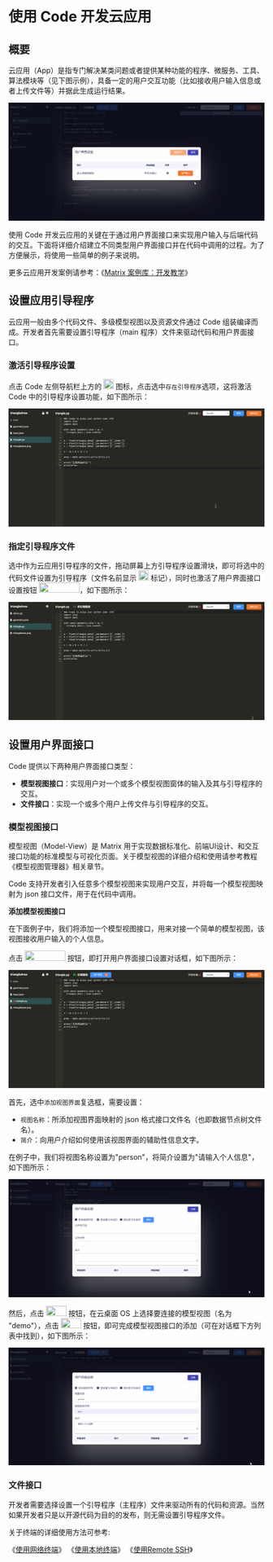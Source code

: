 # 使用 Code 开发云应用

## 概要

云应用（App）是指专门解决某类问题或者提供某种功能的程序、微服务、工具、算法模块等（见下图示例），具备一定的用户交互功能（比如接收用户输入信息或者上传文件等）并据此生成运行结果。

![Matrix.OS](../../../../../media/os/tools/code/codeapp.gif "云应用示例：环状树图制作工具")

使用 Code 开发云应用的关键在于通过用户界面接口来实现用户输入与后端代码的交互。下面将详细介绍建立不同类型用户界面接口并在代码中调用的过程。为了方便展示，将使用一些简单的例子来说明。

更多云应用开发案例请参考：《[Matrix 案例库：开发教学](zh-cn/demo/gallery.md)》

## 设置应用引导程序

云应用一般由多个代码文件、多级模型视图以及资源文件通过 Code 组装编译而成。开发者首先需要设置引导程序（main 程序）文件来驱动代码和用户界面接口。

### 激活引导程序设置

点击 Code 左侧导航栏上方的 <img src="./././././media/logo/codegear.png" width="20" height="20"> 图标，点击选中`存在引导程序`选项，这将激活 Code 中的引导程序设置功能，如下图所示：

![Matrix.OS](../../../../../media/os/tools/code/activatemain.gif "激活引导程序设置")

### 指定引导程序文件

选中作为云应用引导程序的文件，拖动屏幕上方引导程序设置滑块，即可将选中的代码文件设置为引导程序（文件名前显示 <img src="./././././media/logo/mainrun.png" width="20" height="20"> 标记），同时也激活了用户界面接口设置按钮 <img src="./././././media/logo/ui.png" width="80" height="20">，如下图所示：

![Matrix.OS](../../../../../media/os/tools/code/setmain.gif "设置引导程序文件")

## 设置用户界面接口

Code 提供以下两种用户界面接口类型：

* **模型视图接口**：实现用户对一个或多个模型视图窗体的输入及其与引导程序的交互。
* **文件接口**：实现一个或多个用户上传文件与引导程序的交互。

### 模型视图接口

模型视图（Model-View）是 Matrix 用于实现数据标准化、前端UI设计、和交互接口功能的标准模型与可视化页面。关于模型视图的详细介绍和使用请参考教程《模型视图管理器》相关章节。

Code 支持开发者引入任意多个模型视图来实现用户交互，并将每一个模型视图映射为 json 接口文件，用于在代码中调用。

**添加模型视图接口**

在下面例子中，我们将添加一个模型视图接口，用来对接一个简单的模型视图，该视图接收用户输入的个人信息。

点击 <img src="./././././media/logo/ui.png" width="80" height="20"> 按钮，即打开用户界面接口设置对话框，如下图所示：

![Matrix.OS](../../../../../media/os/tools/code/openUIport.gif "打开用户界面接口设置")

首先，选中`添加视图界面`复选框，需要设置：

* `视图名称`：所添加视图界面映射的 json 格式接口文件名（也即数据节点树文件名）。
* `简介`：向用户介绍如何使用该视图界面的辅助性信息文字。

在例子中，我们将视图名称设置为"person"，将简介设置为"请输入个人信息"，如下图所示：

![Matrix.OS](../../../../../media/os/tools/code/modelviewUI1.gif "添加模型视图接口：视图名与简介")

然后，点击 <img src="./././././media/logo/addport.png" width="40" height="20"> 按钮，在云桌面 OS 上选择要连接的模型视图（名为 "demo"），点击 <img src="./././././media/logo/createbutton.png" width="40" height="20"> 按钮，即可完成模型视图接口的添加（可在对话框下方列表中找到），如下图所示：

![Matrix.OS](../../../../../media/os/tools/code/modelviewUI2.gif "添加模型视图接口：连接 OS 模型视图")

### 文件接口


开发者需要选择设置一个引导程序（主程序）文件来驱动所有的代码和资源。当然如果开发者只是以开源代码为目的的发布，则无需设置引导程序文件。

关于终端的详细使用方法可参考:

《[使用网络终端](zh-cn/userguide/os/tools/terminals/webt.md)》
《[使用本地终端](zh-cn/userguide/os/tools/terminals/localt.md)》
《[使用Remote SSH](zh-cn/userguide/os/tools/terminals/remotessh.md)》